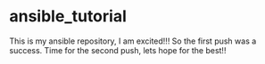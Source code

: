 # ansible_tutorial

This is my ansible repository, I am excited!!!
So the first push was a success. Time for the second push, lets hope for the best!!
